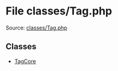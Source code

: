 File classes/Tag.php
=========

Source: [classes/Tag.php](https://github.com/PrestaShop/PrestaShop/blob/1.6.1.0/classes/Tag.php)


Classes
-------

* [TagCore](class.TagCore.md)

